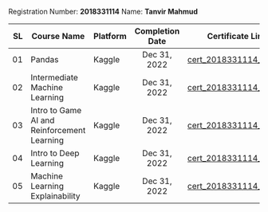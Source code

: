 Registration Number: **2018331114**
Name: **Tanvir Mahmud**

|   SL | Course Name                   | Platform | Completion Date | Certificate Link                                                                                  |
| ---: | ----------------------------- | -------- | :-------------: | ------------------------------------------------------------------------------------------------- |
|   01 | Pandas     | Kaggle   |  Dec 31, 2022   | [cert_2018331114_01.pdf](https://www.kaggle.com/learn/certification/tanvirmahmud114/pandas?fbclid=IwAR1QY1ryZeXVBS1WgiZAsjfoWQBfqC5SO_hTrArjo9vC3YWEB7OaM1ZNWdY)           |
|   02 | Intermediate Machine Learning | Kaggle   |  Dec 31, 2022   | [cert_2018331114_04.pdf](https://www.kaggle.com/learn/certification/tanvirmahmud114/intermediate-machine-learning?fbclid=IwAR0hqgNIRRq-MBhfdnKbUneeey_EC_hDnwHv1O9IQaP3dhBlxussqsTZVaE) |
|   03 | Intro to Game AI and Reinforcement Learning | Kaggle   |  Dec 31, 2022   | [cert_2018331114_05.pdf](https://www.kaggle.com/learn/certification/tanvirmahmud114/intro-to-game-ai-and-reinforcement-learning?fbclid=IwAR0_ITKDSESbQmmVn9G0hMLcQh_wfl69TYlaHuztYcu_03NLwh5KmVm500w) |
|   04 | Intro to Deep Learning | Kaggle   |  Dec 31, 2022   | [cert_2018331114_06.pdf](https://www.kaggle.com/learn/certification/tanvirmahmud114/intro-to-deep-learning?fbclid=IwAR1_dhUr5cHA8-n9sithJ6j3M21V6RfrpL76IrSa-W_3B2sbV09weo0aYwc) |
|   05 | Machine Learning Explainability | Kaggle   |  Dec 31, 2022   | [cert_2018331114_06.pdf](https://www.kaggle.com/learn/certification/tanvirmahmud114/machine-learning-explainability?fbclid=IwAR0st4G0PQYb9u_jg3LVlV_sI_7ceRfJMzhZtT_Bla0JkvuGdjGXrM35j4c) |
